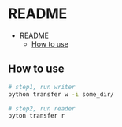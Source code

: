 # README

- [README](#readme)
  - [How to use](#how-to-use)

## How to use

```bash
# step1, run writer
python transfer w -i some_dir/

# step2, run reader
pyton transfer r
```